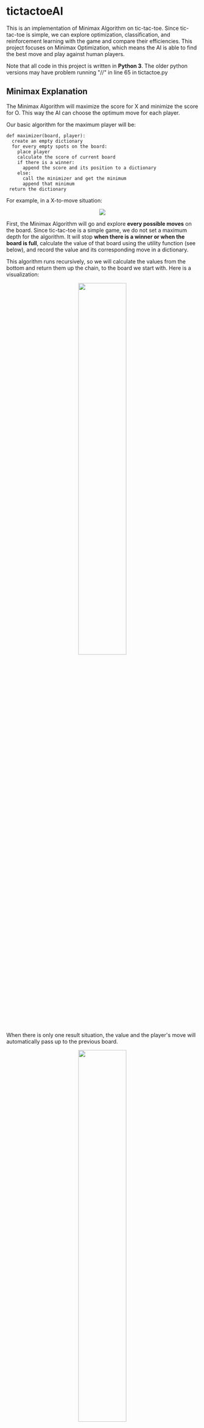 # tictactoeAI

This is an implementation of Minimax Algorithm on tic-tac-toe. Since tic-tac-toe is simple, we can explore optimization, classification, and reinforcement learning with the game and compare their efficiencies. This project focuses on Minimax Optimization, which means the AI is able to find the best move and play against human players. 

Note that all code in this project is written in **Python 3**. The older python versions may have problem running "//" in line 65 in tictactoe.py

## Minimax Explanation

The Minimax Algorithm will maximize the score for X and minimize the score for O. This way the AI can choose the optimum move for each player.

Our basic algorithm for the maximum player will be:
```
def maximizer(board, player):
  create an empty dictionary
  for every empty spots on the board:
    place player
    calculate the score of current board
    if there is a winner:
      append the score and its position to a dictionary
    else:
      call the minimizer and get the minimum
      append that minimum
 return the dictionary
```

For example, in a X-to-move situation:

<p align = "center">
  <img src = "images/0.png" />
</p>

First, the Minimax Algorithm will go and explore **every possible moves** on the board. Since tic-tac-toe is a simple game, we do not set a maximum depth for the algorithm. It will stop **when there is a winner or when the board is full**, calculate the value of that board using the utility function (see below), and record the value and its corresponding move in a dictionary.

This algorithm runs recursively, so we will calculate the values from the bottom and return them up the chain, to the board we start with. Here is a visualization:

<p align = "center">
  <img src = "images/1.png" width = "50%" height = "50%"/>
</p>

When there is only one result situation, the value and the player's move will automatically pass up to the previous board. 

<p align = "center">
  <img src = "images/2.png" width = "50%" height = "50%"/>
</p>

However, when there are more than one board, depends on the player type (max or min), the get_min/get_max functions from the dictionary will *only* return the min/max value and send that up to the previous board. 

For example, Situation A has a value of **-2**: 1 for the winner, 1 for the empty spot, and a scalar -1 for the minimum player (see utility function below). Situation B has a value of **0** which is passed up by the draw state at position 6. Since O player always chooses the move that minimizes the board values, it will pick the move that results in the smallest outcome possible; in this case, when choosing from a dictionary **{4: 0, 6: -2}**, O will pick position 6.

In these images, the selected minium/maximum values are circled in yellow. 

<p align = "center">
  <img src = "images/3.png" width = "50%" height = "50%"/>
</p>

<p align = "center">
  <img src = "images/4.png" width = "50%" height = "50%"/>
</p>

Finally, the values go back to the first board, and it will return the optimum move based on the values it gathered. In this example, X's best move is at 4. 

## Code Explanation

  ### Board
  
   ![Image of Board](images/Board.jpg)

  ### Game Setup
  
   We will create a list of three lists, each containing three strings. From top to bottom, left to right, we number each position from 1 to 9. The positions should be as follow:
   
```
   1  2  3
   
   4  5  6
   
   7  8  9
```   
   There are also three chips: X, O, and EMPTY, which are all type string. When the game starts, a new empty board will be created:
   
```
   .  .  .
   
   .  .  .
   
   .  .  .
```

   The other functions are:
   * Positions
      * Convert the number position into indices
      * Return the player at a position
   * Empty or not
      * Check if the position is empty
      * Count the numbers of empty positions
      * Return all empty positions
   * Moves
      * A method for human players to type their moves
      * Place a chip at a certain position
      * Place a chip at a random position
   * Winners
      * Check if the board still has empty spots
      * Return the winner
      
   With these basic functions, we can build a tic-tac-toe game against a random computer.
      
  ### Dictionary
  
   The two methods will return the first of all max/min values from a dictionary.
   
  ### Maximizer
  
   The maximizer will maximize the returning value of the moves for the maximum player, usually X or human.
   
  ### Minimizer
  
   The minimizer will minimize the returning value of the moves for the minimun player, usually O or computer.
   
  ### Utility functions
  
   This function will calculate the values of each position for the current board. 
   We will assign a value for each state of winning: 
   
      wins = 1, draw = 0
      
   The utility function, which is combined in the code, will add the winner value to the numbers of empty positions. If the winner is the minimum player, we will multiply the utility value by -1. [1]
   
      utility = (winning state + empty spots) * (winning player)
      
   For example, in the board below, if X wins immediate, the utility equation should return (1 + 7) * 1 = 8
   
   ![Image of Board](images/Board.jpg)
   
## Game.py

The first two moves are randomly generated to make the program run faster, or the algorithm will always play at position 1. For now, the file will return a list of winners for each type of game.

![Image of Result](images/result.png)

All the print functions are turned off, or the games should run like this:

![Image of Result](images/Run.png)

There is also an interactive function called AI_human, where the player can play against the AI.

![Image of Result](images/player.png)

When choosing a player, type either "X" or "O", else the code will ask you to try again.

![Image of Result](images/wrong.png)

## Game Analysis

To prove the efficacy of AI, we generated a 2-by-2 design of four csv files of game data, with player Xs on rows and player Os on columns. The table below shows how our files will be aligned:

<p align = "center">
  <img src = "images/chart.png" width = "50%" height = "50%"/>
</p>

**Recall that we are generating standard tic-tac-toe games with first two moves randomized. This means that X will always go first, followed by O.**

Following this design, each file contains multiple runs of results. For every run, we have counted the winners of 100 games and recorded the values as a dictionary:

```
  {"X wins": 99, "O wins": 0, "Draw": 1}
```

After collecting multiple dictionaries, the data file looks like this:

```
  X wins,O wins,Draw
  97,0,3
  97,0,3
  96,0,4
  99,0,1
  96,0,4
  97,0,3
```

We will continue to add results to the data files as we run data.py.

Using those data and the table design above, we created four pie charts to show the percentage of each winner in different types of methods:

<p align = "center">
  <img src = "images/pie.png" width = "75%" height = "75%"/>
</p>

## Final Comments on AI Performance

In a standard tic-tac-toe game, X will always go first and O will always play second. Since our min/max methods always choose the lowest position number with the min/max value (for example, X's first move will always be position 1 on an empty board, after it exhaustively goes through all possible games in tic-tac-toe), we randomize the first two moves to add more variability to games generated and to speed up the algorithm. We generated 1,000,000 games to get a great sampling.

According to our graph, when AI plays as X and starts first, it never loses to O, the second player. Compared to random player, X-AI player has 40% more winning rate.

On the bottom left of the pie charts, when X and O both play randomly, O only wins 28% of times. However, on the bottom right, where O is using the AI, O's losing rate (X's winning rate) successfully decreases from 59% to 7.8%.

When two AI play against each other as on the top left, 30% more draws are generated than the pie chart on the left, when O is random. The O-AI player increases the difficulty for X-AI player to win.

Further: dictionary: get random max/min

## Footnotes

[1]: Coding an UNBEATABLE Tic Tac Toe AI (Game Theory Minimax Algorithm EXPLAINED) https://youtu.be/fT3YWCKvuQE
